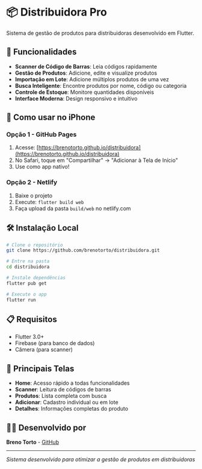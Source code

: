 # 📦 Distribuidora Pro

Sistema de gestão de produtos para distribuidoras desenvolvido em Flutter.

## 🚀 Funcionalidades

- **Scanner de Código de Barras**: Leia códigos rapidamente
- **Gestão de Produtos**: Adicione, edite e visualize produtos
- **Importação em Lote**: Adicione múltiplos produtos de uma vez
- **Busca Inteligente**: Encontre produtos por nome, código ou categoria
- **Controle de Estoque**: Monitore quantidades disponíveis
- **Interface Moderna**: Design responsivo e intuitivo

## 📱 Como usar no iPhone

### Opção 1 - GitHub Pages
1. Acesse: [https://brenotorto.github.io/distribuidora](https://brenotorto.github.io/distribuidora)
2. No Safari, toque em "Compartilhar" → "Adicionar à Tela de Início"
3. Use como app nativo!

### Opção 2 - Netlify
1. Baixe o projeto
2. Execute: `flutter build web`
3. Faça upload da pasta `build/web` no netlify.com

## 🛠️ Instalação Local

```bash
# Clone o repositório
git clone https://github.com/brenotorto/distribuidora.git

# Entre na pasta
cd distribuidora

# Instale dependências
flutter pub get

# Execute o app
flutter run
```

## 📋 Requisitos

- Flutter 3.0+
- Firebase (para banco de dados)
- Câmera (para scanner)

## 🎯 Principais Telas

- **Home**: Acesso rápido a todas funcionalidades
- **Scanner**: Leitura de códigos de barras
- **Produtos**: Lista completa com busca
- **Adicionar**: Cadastro individual ou em lote
- **Detalhes**: Informações completas do produto

## 👨‍💻 Desenvolvido por

**Breno Torto** - [GitHub](https://github.com/brenotorto)

---

*Sistema desenvolvido para otimizar a gestão de produtos em distribuidoras*